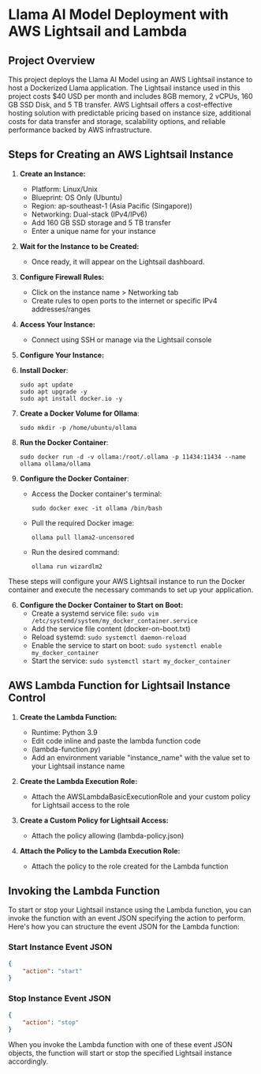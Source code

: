 # Llama AI Model Deployment with AWS Lightsail and Lambda

## Project Overview

This project deploys the Llama AI Model using an AWS Lightsail instance to host a Dockerized Llama application. The Lightsail instance used in this project costs $40 USD per month and includes 8GB memory, 2 vCPUs, 160 GB SSD Disk, and 5 TB transfer. AWS Lightsail offers a cost-effective hosting solution with predictable pricing based on instance size, additional costs for data transfer and storage, scalability options, and reliable performance backed by AWS infrastructure.

## Steps for Creating an AWS Lightsail Instance

1. **Create an Instance:**
   - Platform: Linux/Unix
   - Blueprint: OS Only (Ubuntu)
   - Region: ap-southeast-1 (Asia Pacific (Singapore))
   - Networking: Dual-stack (IPv4/IPv6)
   - Add 160 GB SSD storage and 5 TB transfer
   - Enter a unique name for your instance

2. **Wait for the Instance to be Created:**
   - Once ready, it will appear on the Lightsail dashboard.

3. **Configure Firewall Rules:**
   - Click on the instance name > Networking tab
   - Create rules to open ports to the internet or specific IPv4 addresses/ranges

4. **Access Your Instance:**
   - Connect using SSH or manage via the Lightsail console

5. **Configure Your Instance:**

1. **Install Docker**:
   ```
   sudo apt update
   sudo apt upgrade -y
   sudo apt install docker.io -y
   ```

2. **Create a Docker Volume for Ollama**:
   ```
   sudo mkdir -p /home/ubuntu/ollama
   ```

3. **Run the Docker Container**:
   ```
   sudo docker run -d -v ollama:/root/.ollama -p 11434:11434 --name ollama ollama/ollama
   ```

4. **Configure the Docker Container**:
   - Access the Docker container's terminal:
     ```
     sudo docker exec -it ollama /bin/bash
     ```
   - Pull the required Docker image:
     ```
     ollama pull llama2-uncensored
     ```
   - Run the desired command:
     ```
     ollama run wizardlm2
     ```

These steps will configure your AWS Lightsail instance to run the Docker container and execute the necessary commands to set up your application.

6. **Configure the Docker Container to Start on Boot:**
   - Create a systemd service file: `sudo vim /etc/systemd/system/my_docker_container.service`
   - Add the service file content (docker-on-boot.txt)
   - Reload systemd: `sudo systemctl daemon-reload`
   - Enable the service to start on boot: `sudo systemctl enable my_docker_container`
   - Start the service: `sudo systemctl start my_docker_container`

## AWS Lambda Function for Lightsail Instance Control

1. **Create the Lambda Function:**
   - Runtime: Python 3.9
   - Edit code inline and paste the lambda function code
   - (lambda-function.py)
   - Add an environment variable "instance_name" with the value set to your Lightsail instance name

2. **Create the Lambda Execution Role:**
   - Attach the AWSLambdaBasicExecutionRole and your custom policy for Lightsail access to the role

3. **Create a Custom Policy for Lightsail Access:**
   - Attach the policy allowing (lambda-policy.json)
4. **Attach the Policy to the Lambda Execution Role:**
   - Attach the policy to the role created for the Lambda function

## Invoking the Lambda Function

To start or stop your Lightsail instance using the Lambda function, you can invoke the function with an event JSON specifying the action to perform. Here's how you can structure the event JSON for the Lambda function:

### Start Instance Event JSON
```json
{
    "action": "start"
}
```

### Stop Instance Event JSON
```json
{
    "action": "stop"
}
```

When you invoke the Lambda function with one of these event JSON objects, the function will start or stop the specified Lightsail instance accordingly.

